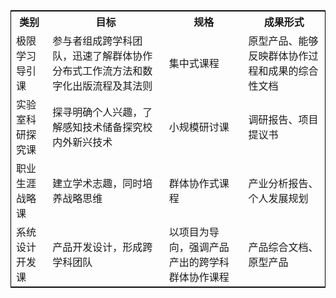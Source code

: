  <html>
    <body>
    <table class="tab" style="border:1px black solid;">
         <tr>
            <th>类别</th>
            <th>目标</th>
            <th>规格</th>
            <th>成果形式</th>
            </tr>
           <tr>
             <td>极限学习导引课</td>
             <td>参与者组成跨学科团队，迅速了解群体协作分布式工作流方法和数字化出版流程及其法则</td>
             <td>集中式课程</td>
             <td>原型产品、能够反映群体协作过程和成果的综合性文档</td>
            </tr>
            <tr>
               <td>实验室科研探究课</td>
               <td>探寻明确个人兴趣，了解感知技术储备探究校内外新兴技术</td>
               <td>小规模研讨课</td>
               <td>调研报告、项目提议书</td>
             </tr>
             <tr>
                <td>职业生涯战略课</td>
                <td>建立学术志趣，同时培养战略思维</td>
                <td>群体协作式课程</td>
                <td>产业分析报告、个人发展规划</td>
              </tr>
              <tr>
                 <td>系统设计开发课</td>
                 <td>产品开发设计，形成跨学科团队</td>
                 <td>以项目为导向，强调产品产出的跨学科群体协作课程</td>
                 <td>产品综合文档、原型产品</td>
               </tr>
       </table>

  </body>
  </html>

             
